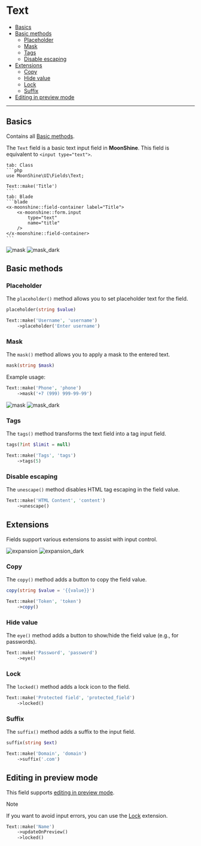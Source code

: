 # Text

- [Basics](#basics)
- [Basic methods](#basic-methods)
  - [Placeholder](#placeholder)
  - [Mask](#mask)
  - [Tags](#tags)
  - [Disable escaping](#unescape)
- [Extensions](#extensions)
  - [Copy](#copy)
  - [Hide value](#eye)
  - [Lock](#locked)
  - [Suffix](#suffix)
- [Editing in preview mode](#preview-edit)

---

<a name="basics"></a>
## Basics

Contains all [Basic methods](/docs/{{version}}/fields/basic-methods).

The `Text` field is a basic text input field in **MoonShine**. This field is equivalent to `<input type="text">`.

~~~tabs
tab: Class
```php
use MoonShine\UI\Fields\Text;

Text::make('Title')
```
tab: Blade
```blade
<x-moonshine::field-container label="Title">
    <x-moonshine::form.input
        type="text"
        name="title"
    />
</x-moonshine::field-container>
```
~~~

![mask](https://raw.githubusercontent.com/moonshine-software/doc/3.x/resources/screenshots/mask.png#light)
![mask_dark](https://raw.githubusercontent.com/moonshine-software/doc/3.x/resources/screenshots/mask_dark.png#dark)

<a name="basic-methods"></a>
## Basic methods

<a name="placeholder"></a>
### Placeholder

The `placeholder()` method allows you to set placeholder text for the field.

```php
placeholder(string $value)
```

```php
Text::make('Username', 'username')
    ->placeholder('Enter username')
```

<a name="mask"></a>
### Mask
The `mask()` method allows you to apply a mask to the entered text.

```php
mask(string $mask)
```

Example usage:

```php
Text::make('Phone', 'phone')
    ->mask('+7 (999) 999-99-99')
```

![mask](https://raw.githubusercontent.com/moonshine-software/doc/3.x/resources/screenshots/mask.png#light)
![mask_dark](https://raw.githubusercontent.com/moonshine-software/doc/3.x/resources/screenshots/mask_dark.png#dark)

<a name="tags"></a>
### Tags

The `tags()` method transforms the text field into a tag input field.

```php
tags(?int $limit = null)
```

```php
Text::make('Tags', 'tags')
    ->tags(5)
```

<a name="unescape"></a>
### Disable escaping

The `unescape()` method disables HTML tag escaping in the field value.

```php
Text::make('HTML Content', 'content')
    ->unescape()
```

<a name="extensions"></a>
## Extensions

Fields support various extensions to assist with input control.

![expansion](https://raw.githubusercontent.com/moonshine-software/doc/3.x/resources/screenshots/expansion.png#light)
![expansion_dark](https://raw.githubusercontent.com/moonshine-software/doc/3.x/resources/screenshots/expansion_dark.png#dark)

<a name="copy"></a>
### Copy

The `copy()` method adds a button to copy the field value.

```php
copy(string $value = '{{value}}')
```

```php
Text::make('Token', 'token')
    ->copy()
```

<a name="eye"></a>
### Hide value

The `eye()` method adds a button to show/hide the field value (e.g., for passwords).

```php
Text::make('Password', 'password')
    ->eye()
```

<a name="locked"></a>
### Lock

The `locked()` method adds a lock icon to the field.

```php
Text::make('Protected field', 'protected_field')
    ->locked()
```

<a name="suffix"></a>
### Suffix

The `suffix()` method adds a suffix to the input field.

```php
suffix(string $ext)
```

```php
Text::make('Domain', 'domain')
    ->suffix('.com')
```

<a name="preview-edit"></a>
## Editing in preview mode

This field supports [editing in preview mode](/docs/{{version}}/fields/basic-methods#preview-edit).

> [!NOTE]
> If you want to avoid input errors, you can use the [Lock](#locked) extension.

```php
Text::make('Name')
    ->updateOnPreview()
    ->locked()
```
